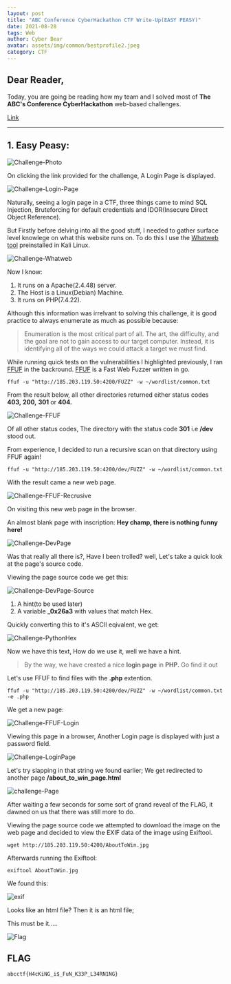 ```yaml
---
layout: post
title: "ABC Conference CyberHackathon CTF Write-Up(EASY PEASY)"
date: 2021-08-28
tags: Web
author: Cyber Bear
avatar: assets/img/common/bestprofile2.jpeg
category: CTF
---
```



## Dear Reader,
Today, you are going  be reading how my team and I solved most of **The ABC's Conference CyberHackathon** web-based challenges.  

[Link](http://abc.ctf.ng/)  

___

## 1. Easy Peasy:  
![Challenge-Photo](assets/lib/lib/abcctf/web/Screenshot_2021-08-29_01-50-54.png)

On clicking the link provided for the challenge, A Login Page is displayed.   

![Challenge-Login-Page](assets/lib/abcctf/web/Screenshot_2021-08-29_14-52-37.png)

Naturally, seeing a login page in a CTF, three things came to mind SQL Injection, Bruteforcing for default credentials and  IDOR(Insecure Direct Object Reference).

But Firstly before delving into all the good stuff, I needed to gather surface level knowlege on what this website runs on. To do this I use the [Whatweb tool](https://installlion.com/kali/kali/main/w/whatweb/install/index.html) preinstalled in Kali Linux.

![Challenge-Whatweb](assets/lib/abcctf/web/Screenshot_2021-08-29_15-04-50.png)

Now I know:
1. It runs on a Apache(2.4.48) server.
2. The Host is a Linux(Debian) Machine.
3. It runs on PHP(7.4.22). 

Although this information was irrelvant to solving this challenge, it is good practice to always enumerate as much as possible because:

> Enumeration is the most critical part of all. The art, the difficulty, and the goal are not to gain access to our target computer. Instead, it is identifying all of the ways we could attack a target we must find.  

While running quick tests on the vulnerabilities I highlighted previously, I ran [FFUF](https://github.com/ffuf/ffuf) in the backround. [FFUF](https://github.com/ffuf/ffuf) is a Fast Web Fuzzer written in go.

```
ffuf -u "http://185.203.119.50:4200/FUZZ" -w ~/wordlist/common.txt
```
From the result below, all other directories returned either status codes **403,** **200,** **301** or **404.**

![Challenge-FFUF](assets/lib/abcctf/web/Screenshot_2021-08-29_15-35-35.png)

Of all other status codes, The directory with the status code **301** i.e **/dev** stood out.  

From experience, I decided to run a recursive scan on that directory using FFUF again!

```
ffuf -u "http://185.203.119.50:4200/dev/FUZZ" -w ~/wordlist/common.txt
```

With the result came a new web page.

![Challenge-FFUF-Recrusive](assets/lib/abcctf/web/Screenshot_2021-08-29_15-51-11.png)

On visiting this new web page in the browser.

An almost blank page with inscription: **Hey champ, there is nothing funny here!**

![Challenge-DevPage](assets/lib/abcctf/web/Screenshot_2021-08-29_16-07-51.png)

Was that really all there is?, Have I been trolled? well, Let's take a quick look at the page's source code.

Viewing the page source code we get this:

![Challenge-DevPage-Source](assets/lib/abcctf/web/Screenshot_2021-08-29_16-18-06.png)

1. A hint(to be used later)
2. A variable **_0x26a3** with values that match Hex.

Quickly converting this to it's ASCII eqivalent, we get:

![Challenge-PythonHex](assets/lib/abcctf/web/Screenshot_2021-08-29_16-35-04.png)

Now we have this text, How do we use it, well we have a hint.  

> By the way, we have created a nice **login page** in **PHP.** Go find it out

Let's use FFUF to find files with the **.php** extention.  

```
ffuf -u "http://185.203.119.50:4200/dev/FUZZ" -w ~/wordlist/common.txt -e .php
```

We get a new page:

![Challenge-FFUF-Login](assets/lib/abcctf/web/Screenshot_2021-08-29_16-43-36.png)

Viewing this page in a browser, Another Login page is displayed with just a password field.

![Challenge-LoginPage](assets/lib/abcctf/web/Screenshot_2021-08-29_16-46-12.png)

Let's try slapping in that string we found earlier; We get redirected to another page **/about_to_win_page.html**

![challenge-Page](assets/lib/abcctf/web/Screenshot_2021-08-29_16-48-54.png)

After waiting a few seconds for some sort of grand reveal of the FLAG, it dawned on us that there was still more to do.  

Viewing the page source code we attempted to download the image on the web page and decided to view the EXIF data of the image using Exiftool.

```
wget http://185.203.119.50:4200/AboutToWin.jpg
```

Afterwards running the Exiftool:

```
exiftool AboutToWin.jpg
```

We found this:

![exif](assets/lib/abcctf/web/Screenshot_2021-08-29_16-57-16.png)

Looks like an html file? Then it is an html file;  

This must be it.....  

![Flag](assets/lib/abcctf/web/Screenshot_2021-08-29_17-01-46.png)

## FLAG
```
abcctf{H4cKiNG_i$_FuN_K33P_L34RN1NG}
```